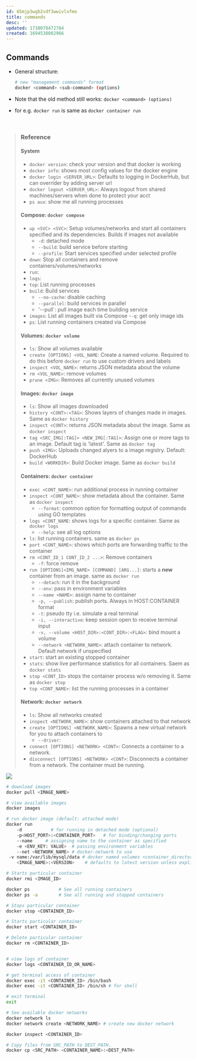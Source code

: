 ```yaml
---
id: 65mjp3wgb2vdf3wwivlxfmo
title: commands
desc: ''
updated: 1738078472784
created: 1694538082966
---
```


## Commands

- General structure:

    ``` bash
    # new "management commands" format
    docker <command> <sub-command> (options)
    ```

- Note that the old method still works: `docker <command> (options)`
- for e.g. `docker run` is same as `docker container run`

<br>

> ### Reference
>
> #### System
>
> - `docker version`: check your version and that docker is working
> - `docker info`: shows most config values for the docker engine
> - `docker login <SERVER_URL>`: Defaults to logging in DockerHub, but can overrider by adding server url
> - `docker logout <SERVER_URL>`: Always logout from shared machines/servers when done to protect your acct
> - `ps aux`: show me all running processes
>
> #### Compose: `docker compose`
>
> - `up <SVC> <SVC>`: Setup volumes/networks and start all containers specified and its dependencies. Builds if images not available
>   - `-d`: detached mode
>   - `--build`: build service before starting
>   - `--profile`: Start services specified under selected profile
> - `down`: Stop all containers and remove containers/volumes/networks
> - `run`:
> - `logs`:
> - `top`: List running processes
> - `build`: Build services
>   - `--no-cache`: disable caching
>   - `--parallel`: build services in parallel
>   - '--pull`: pull image each time building service
> - `images`: List all images built via Compose -`-q`: get only image ids
> - `ps`: List running containers created via Compose
>
> #### Volumes: `docker volume`
>
> - `ls`: Show all volumes available
> - `create [OPTIONS] <VOL_NAME`: Create a named volume. Required to do this before `docker run` to use custom drivers and labels
> - `inspect <VOL_NAME>`: returns JSON metadata about the volume
> - `rm <VOL_NAME>`: remove volumes
> - `prune <IMG>`: Removes all currently unused volumes
>
> #### Images: `docker image`
>
> - `ls`: Show all images downloaded
> - `history <CONT>:<TAG>`: Shows layers of changes made in images. Same as `docker history`
> - `inspect <CONT>`: returns JSON metadata about the image. Same as `docker inspect`
> - `tag <SRC_IMG[:TAG]> <NEW_IMG[:TAG]>`: Assign one or more tags to an image. Default tag is 'latest'. Same as `docker tag`
> - `push <IMG>`: Uploads changed alyers to a image registry. Default: DockerHub
> - `build <WORKDIR>`: Build Docker image. Same as `docker build`
>
> #### Containers: `docker container`
>
> - `exec <CONT_NAME>`: run additional process in running container
> - `inspect <CONT_NAME>`: show metadata about the container. Same as `docker inspect`
>   - `--format`: common option for formatting output of commands using GO templates
> - `logs <CONT_NAME`: shows logs for a specific container. Same as `docker logs`
>   - `--help`: see all log options
> - `ls`: list running containers. same as `docker ps`
> - `port <CONT_NAME>`: shows which ports are forwarding traffic to the container
> - `rm <CONT_ID_1 CONT_ID_2 ...>`: Remove containers
>   - `-f`: force remove
> - `run [OPTIONS]<IMG_NAME> [COMMAND] [ARG...]`: starts a **new** container from an image. same as `docker run`
>   - `--detach`: run it in the background
>   - `--env`: pass in environment variables
>   - `--name <NAME>`: assign name to container
>   - `-p, --publish`: publish ports. Always in HOST:CONTAINER format
>   - `-t`: pseudo tty i.e. simulate a real terminal
>   - `-i, --interactive`: keep session open to receive terminal input
>   - `-v, --volume <HOST_DIR>:<CONT_DIR>:<FLAG>`: bind mount a volume
>   - `--network <NETWORK_NAME>`: attach container to network. Default network if unspecified
> - `start`: start an existing stopped container
> - `stats`: show live performance statistics for all containers. Saem as `docker stats`
> - `stop <CONT_ID>` stops the container process w/o removing it. Same as `docker stop`
> - `top <CONT_NAME>`: list the running processes in a container
>
> #### Network: `docker network`
>
> - `ls`: Show all networks created
> - `inspect <NETWORK_NAME>`: show containers attached to that network
> - `create [OPTIONS] <NETWORK_NAME>`: Spawns a new virtual network for you to attach containers to
>   - `--driver`:
> - `connect [OPTIONS] <NETWORK> <CONT>`: Connects a container to a network.
> - `disconnect [OPTIONS] <NETWORK> <CONT>`: Disconnects a container from a network. The container must be running.

![](https://intellipaat.com/blog/wp-content/uploads/2022/10/Docker-Cheat-Sheet-2022.jpg)

```bash
# download images
docker pull <IMAGE_NAME>

# view available images
docker images

# run docker image (default: attached mode)
docker run
    -d           # for running in detached mode (optional)
    -p<HOST_PORT>:<CONTAINER_PORT>   # for binding/changing ports
    --name     # assigning name to the container as specified
    -e <ENV_KEY: VALUE>  # passing environment variables
    --net <NETWORK_NAME> # docker-network to use
 -v name:/var/lib/mysql/data # docker named volumes <container_directory>
    <IMAGE_NAME>:<VERSION>    # defaults to latest version unless explicitly specified

# Starts particular container
docker rmi <IMAGE_ID>

docker ps           # See all running containers
docker ps -a        # See all running and stopped containers

# Stops particular container
docker stop <CONTAINER_ID>

# Starts particular container
docker start <CONTAINER_ID>

# Delete particular container
docker rm <CONTAINER_ID>


# view logs of container
docker logs <CONTAINER_ID_OR_NAME>

# get terminal access of container
docker exec -it <CONTAINER_ID> /bin/bash
docker exec -it <CONTAINER_ID> /bin/sh # for shell

# exit terminal
exit

# See available docker networks
docker network ls
docker network create <NETWORK_NAME> # create new docker network

docker inspect <CONTAINER_ID>

# Copy files from SRC_PATH to DEST_PATH.
docker cp <SRC_PATH> <CONTAINER_NAME>:<DEST_PATH>
```
